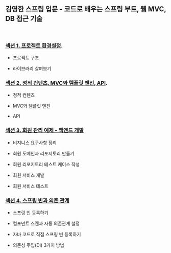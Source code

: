 ## 김영한 스프링 입문 - 코드로 배우는 스프링 부트, 웹 MVC, DB 접근 기술
﻿
 ###  [섹션 1. 프로젝트 환경설정](https://velog.io/@parksomii/Spring-%ED%94%84%EB%A1%9C%EC%A0%9D%ED%8A%B8-%ED%99%98%EA%B2%BD%EC%84%A4%EC%A0%95).
 - 프로젝트 구조
   
 - 라이브러리 살펴보기

### [섹션 2. 정적 컨텐츠, MVC와 템플릿 엔진, API](https://velog.io/@parksomii/Spring-%EC%A0%95%EC%A0%81-%EC%BB%A8%ED%85%90%EC%B8%A0-MVC%EC%99%80-%ED%85%9C%ED%94%8C%EB%A6%BF-%EC%97%94%EC%A7%84-API).
- 정적 컨텐츠
  
- MVC와 템플릿 엔진
- API
### [섹션 3. 회원 관리 예제 - 백엔드 개발](https://velog.io/@parksomii/Spring-%ED%9A%8C%EC%9B%90-%EA%B4%80%EB%A6%AC-%EB%B0%B1%EC%97%94%EB%93%9C)
- 비지니스 요구사항 정리
  
- 회원 도메인과 리포지토리 만들기
- 회원 리포지토리 테스트 케이스 작성
- 회원 서비스 개발
- 회원 서비스 테스트
  
### [섹션 4. 스프링 빈과 의존 관계](https://velog.io/@parksomii/Spring-4.-%EC%8A%A4%ED%94%84%EB%A7%81-%EB%B9%88%EA%B3%BC-%EC%9D%98%EC%A1%B4-%EA%B4%80%EA%B3%84)
- 스프링 빈 등록하기
  
- 컴포넌트 스캔과 자동 의존관계 설정
- 자바 코드로 직접 스프링 빈 등록하기
- 의존성 주입(DI) 3가지 방법

